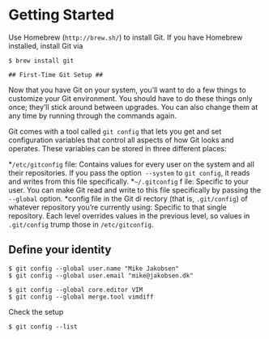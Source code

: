 # Getting Started

Use Homebrew (`http://brew.sh/`) to install Git. If you have Homebrew installed, install Git via

	$ brew install git

	## First-Time Git Setup ##

Now that you have Git on your system, you’ll want to do a few things to customize your Git environment. You should have to do these things only once; they’ll stick around between upgrades. You can also change them at any time by running through the commands again.

Git comes with a tool called `git config` that lets you get and set configuration variables that control all aspects of how Git looks and operates. These variables can be stored in three different places:

*`/etc/gitconfig`	 file: Contains values for every user on the system and all their repositories. If you pass the option` --system` to `git config`, it reads and writes from this file specifically.
*`~/.gitconfig` f	ile: Specific to your user. You can make Git read and write to this file specifically by passing the `--global` option.
*config file in the Git di	rectory (that is, `.git/config`) of whatever repository you’re currently using: Specific to that single repository. Each level overrides values in the previous level, so values in `.git/config` trump those in `/etc/gitconfig`.


## Define your identity


	$ git config --global user.name "Mike Jakobsen"
	$ git config --global user.email "mike@jakobsen.dk"
	
	$ git config --global core.editor VIM	
	$ git config --global merge.tool vimdiff
	
Check the setup

	$ git config --list	
